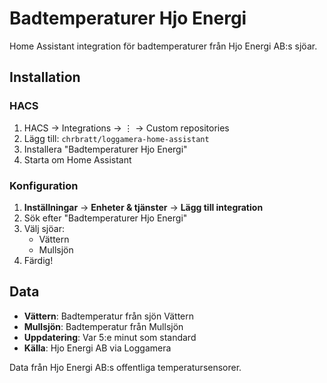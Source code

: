 # Badtemperaturer Hjo Energi

Home Assistant integration för badtemperaturer från Hjo Energi AB:s sjöar.

## Installation

### HACS
1. HACS → Integrations → ⋮ → Custom repositories
2. Lägg till: `chrbratt/loggamera-home-assistant`
3. Installera "Badtemperaturer Hjo Energi"
4. Starta om Home Assistant

### Konfiguration
1. **Inställningar** → **Enheter & tjänster** → **Lägg till integration**
2. Sök efter "Badtemperaturer Hjo Energi"
3. Välj sjöar:
   - Vättern
   - Mullsjön
4. Färdig!

## Data
- **Vättern**: Badtemperatur från sjön Vättern
- **Mullsjön**: Badtemperatur från Mullsjön
- **Uppdatering**: Var 5:e minut som standard
- **Källa**: Hjo Energi AB via Loggamera

Data från Hjo Energi AB:s offentliga temperatursensorer. 